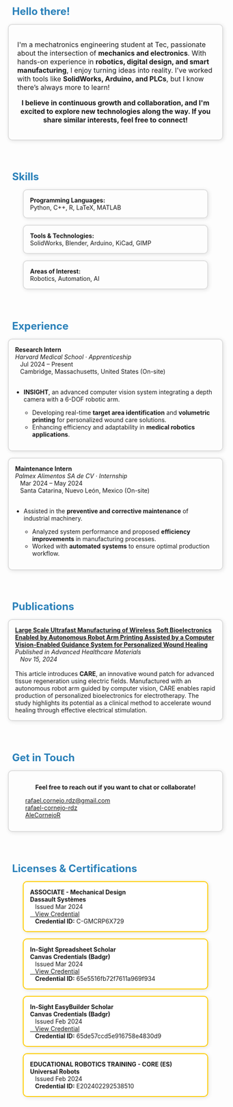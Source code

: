 <style>
  h2 {
    color: #2980b9; /* Azul brillante */
  }
</style>

<!-- Incluir Font Awesome -->
<link rel="stylesheet" href="https://cdnjs.cloudflare.com/ajax/libs/font-awesome/6.5.1/css/all.min.css">

<!-- Título con HTML y Font Awesome -->
<h2 style="display: flex; align-items: center; gap: 10px; font-size: 24px; font-weight: bold; margin-bottom: 15px;">
  <i class="fa-solid fa-hand-sparkles"></i> Hello there!
</h2>

<!-- Bloque de presentación con estilo uniforme -->
<div style="border: 2px solid #ddd; padding: 20px; border-radius: 10px; box-shadow: 2px 2px 10px rgba(0,0,0,0.1); margin-bottom: 20px;">

  <p style="font-size: 16px;">
    I'm a mechatronics engineering student at Tec, passionate about the intersection of 
    <b>mechanics and electronics</b>.  
    With hands-on experience in <b>robotics, digital design, and smart manufacturing</b>, 
    I enjoy turning ideas into reality.  
    I’ve worked with tools like <b>SolidWorks, Arduino, and PLCs</b>, 
    but I know there’s always more to learn! <i class="fa-solid fa-seedling"></i>
  </p>

  <p style="font-size: 16px; text-align: center; font-weight: bold;">
    I believe in continuous growth and collaboration, and I'm excited to explore new technologies along the way.  
    If you share similar interests, feel free to connect! <i class="fa-solid fa-rocket"></i>
  </p>

</div>

<br>

<!-- Título con HTML y Font Awesome -->
<h2 style="display: flex; align-items: center; gap: 10px; font-size: 24px; font-weight: bold; margin-bottom: 15px;">
  <i class="fa-solid fa-kitchen-set"></i> Skills
</h2>  

<div style="display: flex; flex-wrap: wrap; gap: 15px; justify-content: center; margin-bottom: 20px;">

  <div style="border: 2px solid #ddd; padding: 15px; width: 100%; max-width: 400px; border-radius: 10px; box-shadow: 2px 2px 10px rgba(0,0,0,0.1);">
    <b>Programming Languages:</b><br> Python, C++, R, LaTeX, MATLAB
  </div>

  <div style="border: 2px solid #ddd; padding: 15px; width: 100%; max-width: 400px; border-radius: 10px; box-shadow: 2px 2px 10px rgba(0,0,0,0.1);">
    <b>Tools & Technologies:</b><br> SolidWorks, Blender, Arduino, KiCad, GIMP
  </div>

  <div style="border: 2px solid #ddd; padding: 15px; width: 100%; max-width: 400px; border-radius: 10px; box-shadow: 2px 2px 10px rgba(0,0,0,0.1);">
    <b>Areas of Interest:</b><br> Robotics, Automation, AI
  </div>

</div>

<br>

<!-- Título con HTML y Font Awesome -->
<h2 style="display: flex; align-items: center; gap: 10px; font-size: 24px; font-weight: bold; margin-bottom: 15px;">
  <i class="fa-solid fa-vial"></i> Experience
</h2>  

<div style="display: flex; flex-direction: column; gap: 15px; margin-bottom: 20px;">

  <div style="border: 2px solid #ddd; padding: 15px; border-radius: 10px; box-shadow: 2px 2px 10px rgba(0,0,0,0.1);">
    <b>Research Intern</b><br>
    <i>Harvard Medical School · Apprenticeship</i><br>
    <i class="fas fa-calendar-alt"></i>&nbsp;&nbsp;&nbsp;Jul 2024 – Present <br>
    <i class="fas fa-map-marker-alt"></i>&nbsp;&nbsp;&nbsp;Cambridge, Massachusetts, United States (On-site)<br><br>
    <ul style="padding-left: 20px;">
    <li><b>INSIGHT</b>, an advanced computer vision system integrating a depth camera with a 6-DOF robotic arm.</li>
    <ul style="padding-left: 20px;">
        <li>Developing real-time <b>target area identification</b> and <b>volumetric printing</b> for personalized wound care solutions.</li>
        <li>Enhancing efficiency and adaptability in <b>medical robotics applications</b>.</li>
    </ul>
</ul>
  </div>
  
  <div style="border: 2px solid #ddd; padding: 15px; border-radius: 10px; box-shadow: 2px 2px 10px rgba(0,0,0,0.1);">
      <b>Maintenance Intern</b><br>
      <i>Palmex Alimentos SA de CV · Internship</i><br>
      <i class="fas fa-calendar-alt"></i>&nbsp;&nbsp;&nbsp;Mar 2024 – May 2024 <br>
      <i class="fas fa-map-marker-alt"></i>&nbsp;&nbsp;&nbsp;Santa Catarina, Nuevo León, Mexico (On-site)<br><br>
      <ul style="padding-left: 20px;">
        <li>Assisted in the <b>preventive and corrective maintenance</b> of industrial machinery.</li>
        <ul style="padding-left: 20px;">
            <li>Analyzed system performance and proposed <b>efficiency improvements</b> in manufacturing processes.</li>
            <li>Worked with <b>automated systems</b> to ensure optimal production workflow.</li>
        </ul>
      </ul>
  </div>

</div>

<br>

<!-- Título con HTML y Font Awesome -->
<h2 style="display: flex; align-items: center; gap: 10px; font-size: 24px; font-weight: bold; margin-bottom: 15px;">
  <i class="fa-solid fa-file-lines"></i> Publications
</h2>  

<div style="border: 2px solid #ddd; padding: 15px; border-radius: 10px; box-shadow: 2px 2px 10px rgba(0,0,0,0.1); margin-bottom: 20px;">
  <b><a href="https://doi.org/10.1002/adhm.202401735">
  Large Scale Ultrafast Manufacturing of Wireless Soft Bioelectronics Enabled by Autonomous Robot Arm Printing Assisted by a Computer Vision-Enabled Guidance System for Personalized Wound Healing</a></b><br>
  <i>Published in Advanced Healthcare Materials <br>
  <i class="fas fa-calendar-alt"></i>&nbsp;&nbsp;&nbsp;Nov 15, 2024</i><br><br>
  This article introduces <b>CARE</b>, an innovative wound patch for advanced tissue regeneration using electric fields.  
  Manufactured with an autonomous robot arm guided by computer vision, CARE enables rapid production of  
  personalized bioelectronics for electrotherapy. The study highlights its potential as a clinical method to  
  accelerate wound healing through effective electrical stimulation.
</div>

<br>

<!-- Título con HTML y Font Awesome -->
<h2 style="display: flex; align-items: center; gap: 10px; font-size: 24px; font-weight: bold; margin-bottom: 15px;">
  <i class="fa-solid fa-comments"></i> Get in Touch
</h2>  

<div style="border: 2px solid #ddd; padding: 15px; border-radius: 10px; box-shadow: 2px 2px 10px rgba(0,0,0,0.1); margin-bottom: 20px;">
  <p style="font-weight: bold; text-align: center;">Feel free to reach out if you want to chat or collaborate!</p>

  <ul style="list-style-type: none;">
    <li> <a href="mailto:rafael.cornejo.rdz@gmail.com"><i class="fas fa-envelope"></i> rafael.cornejo.rdz@gmail.com</a></li>
    <li> <a href="https://www.linkedin.com/in/rafael-cornejo-rdz"><i class="fab fa-linkedin"></i> rafael-cornejo-rdz</a></li>
    <li> <a href="https://github.com/AleCornejoR"><i class="fab fa-github"></i> AleCornejoR</a></li>
  </ul>
</div>

<br>

<h2 style="display: flex; align-items: center; gap: 10px; font-size: 24px; font-weight: bold; margin-bottom: 15px;">
  <i class="fa-solid fa-certificate"></i>  Licenses & Certifications
</h2>  

<div style="display: flex; flex-wrap: wrap; gap: 15px; justify-content: center;">

  <div style="border: 2px solid #ffcc00; padding: 15px; width: 100%; max-width: 400px; border-radius: 10px; box-shadow: 2px 2px 10px rgba(0,0,0,0.1); background: #fff;">
    <strong>ASSOCIATE - Mechanical Design</strong><br>
    <b>Dassault Systèmes</b><br>
    <i class="fas fa-calendar-alt"></i>&nbsp;&nbsp;&nbsp;Issued Mar 2024<br>
    <a href="https://cv.virtualtester.com/qr/?b=SLDWRKS&i=C-GMCRP6X729"><i class="fa-solid fa-up-right-from-square"></i>&nbsp;&nbsp;&nbsp;View Credential</a><br>
    <i class="fa-solid fa-hashtag"></i>&nbsp;&nbsp;&nbsp;<b>Credential ID:</b> C-GMCRP6X729
  </div>

  <div style="border: 2px solid #ffcc00; padding: 15px; width: 100%; max-width: 400px; border-radius: 10px; box-shadow: 2px 2px 10px rgba(0,0,0,0.1); background: #fff;">
    <strong>In-Sight Spreadsheet Scholar</strong><br>
    <b>Canvas Credentials (Badgr)</b><br>
    <i class="fas fa-calendar-alt"></i>&nbsp;&nbsp;&nbsp;Issued Mar 2024<br>
    <a href="https://api.badgr.io/public/assertions/U29-szh_ShyKUIMyCy-Zfw?identity__email=a00830973%40tec.mx"><i class="fa-solid fa-up-right-from-square"></i>&nbsp;&nbsp;&nbsp;View Credential</a><br>
    <i class="fa-solid fa-hashtag"></i>&nbsp;&nbsp;&nbsp;<b>Credential ID:</b> 65e5516fb72f7611a969f934
  </div>

  <div style="border: 2px solid #ffcc00; padding: 15px; width: 100%; max-width: 400px; border-radius: 10px; box-shadow: 2px 2px 10px rgba(0,0,0,0.1); background: #fff;">
    <strong>In-Sight EasyBuilder Scholar</strong><br>
    <b>Canvas Credentials (Badgr)</b><br>
    <i class="fas fa-calendar-alt"></i>&nbsp;&nbsp;&nbsp;Issued Feb 2024<br>
    <a href="https://api.badgr.io/public/assertions/mvssYe59TsW1AbgtD44BNQ?identity__email=a00830973%40tec.mx"><i class="fa-solid fa-up-right-from-square"></i>&nbsp;&nbsp;&nbsp;View Credential</a><br>
    <i class="fa-solid fa-hashtag"></i>&nbsp;&nbsp;&nbsp;<b>Credential ID:</b> 65de57ccd5e916758e4830d9
  </div>

  <div style="border: 2px solid #ffcc00; padding: 15px; width: 100%; max-width: 400px; border-radius: 10px; box-shadow: 2px 2px 10px rgba(0,0,0,0.1); background: #fff;">
    <strong>EDUCATIONAL ROBOTICS TRAINING - CORE (ES)</strong><br>
    <b>Universal Robots</b><br>
    <i class="fas fa-calendar-alt"></i>&nbsp;&nbsp;&nbsp;Issued Feb 2024<br>
    <i class="fa-solid fa-hashtag"></i>&nbsp;&nbsp;&nbsp;<b>Credential ID:</b> E202402292538510
  </div>

</div>
